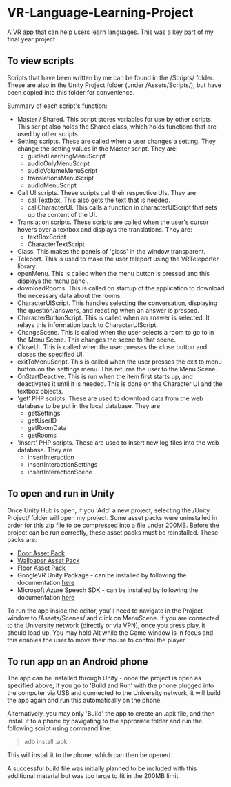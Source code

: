 # VR-Language-Learning-Project
A VR app that can help users learn languages. This was a key part of my final year project

## To view scripts

Scripts that have been written by me can be found in the /Scripts/ folder. These are also in the Unity Project folder (under /Assets/Scripts/), but have been copied into this folder for convenience.

Summary of each script's function:

- Master / Shared. This script stores variables for use by other scripts. This script also holds the Shared class, which holds functions that are used by other scripts.
- Setting scripts. These are called when a user changes a setting. They change the setting values in the Master script. They are:
  - guidedLearningMenuScript
  - audioOnlyMenuScript
  - audioVolumeMenuScript
  - translationsMenuScript
  - audioMenuScript
- Call UI scripts. These scripts call their respective UIs. They are
  - callTextbox. This also gets the text that is needed.
  - callCharacterUI. This calls a function in characterUIScript that sets up the content of the UI.
- Translation scripts. These scripts are called when the user's cursor hovers over a textbox and displays the translations. They are:
  - textBoxScript
  - CharacterTextScript
- Glass. This makes the panels of 'glass' in the window transparent.
- Teleport. This is used to make the user teleport using the VRTeleporter library.
- openMenu. This is called when the menu button is pressed and this displays the menu panel.
- downloadRooms. This is called on startup of the application to download the necessary data about the rooms.
- CharacterUIScript. This handles selecting the conversation, displaying the question/answers, and reacting when an answer is pressed.
- CharacterButtonScript. This is called when an answer is selected. It relays this information back to CharacterUIScript.
- ChangeScene. This is called when the user selects a room to go to in the Menu Scene. This changes the scene to that scene.
- CloseUI. This is called when the user presses the close button and closes the specified UI.
- exitToMenuScript. This is called when the user presses the exit to menu button on the settings menu. This returns the user to the Menu Scene.
- OnStartDeactive. This is run when the item first starts up, and deactivates it until it is needed. This is done on the Character UI and the textbox objects.
- 'get' PHP scripts. These are used to download data from the web database to be put in the local database. They are
  - getSettings
  - getUserID
  - getRoomData
  - getRooms
- 'insert' PHP scripts. These are used to insert new log files into the web database. They are
  - insertInteraction
  - insertInteractionSettings
  - insertInteractionScene

## To open and run in Unity

Once Unity Hub is open, if you 'Add' a new project, selecting the /Unity Project/ folder will open my project. Some asset packs were uninstalled in order for this zip file to be compressed into a file under 200MB. Before the project can be run correctly, these asset packs must be reinstalled. These packs are:

- [Door Asset Pack](https://assetstore.unity.com/packages/3d/props/interior/door-free-pack-aferar-148411)
- [Wallpaper Asset Pack](https://assetstore.unity.com/packages/2d/textures-materials/brick/18-high-resolution-wall-textures-12567)
- [Floor Asset Pack](https://assetstore.unity.com/packages/2d/textures-materials/wood/wooden-floor-materials-150564)
- GoogleVR Unity Package - can be installed by following the documentation [here](https://developers.google.com/vr/develop/unity/get-started-android)
- Microsoft Azure Speech SDK - can be installed by following the documentation [here](https://docs.microsoft.com/en-us/azure/cognitive-services/speech-service/quickstarts/setup-platform?tabs=unity%2Cwindows%2Cjre&pivots=programming-language-csharp)

To run the app inside the editor, you'll need to navigate in the Project window to /Assets/Scenes/ and click on MenuScene. If you are connected to the University network (directly or via VPN), once you press play, it should load up. You may hold Alt while the Game window is in focus and this enables the user to move their mouse to control the player.

## To run app on an Android phone

The app can be installed through Unity - once the project is open as specified above, if you go to 'Build and Run' with the phone plugged into the computer via USB and connected to the University network, it will build the app again and run this automatically on the phone.

Alternatively, you may only 'Build' the app to create an .apk file, and then install it to a phone by navigating to the approriate folder and run the following script using command line:

> adb install <buildName>.apk

This will install it to the phone, which can then be opened.

A successful build file was initially planned to be included with this additional material but was too large to fit in the 200MB limit.
